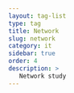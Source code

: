 ```yaml
---
layout: tag-list
type: tag
title: Network
slug: network
category: it
sidebar: true
order: 4
description: >
   Network study 
---
```


